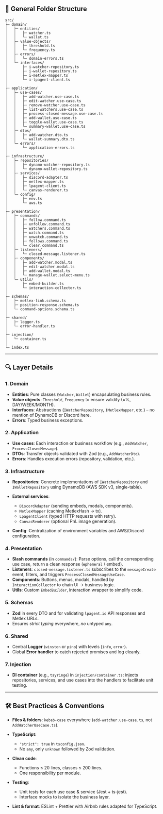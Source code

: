 ## 📂 General Folder Structure

```
src/
├─ domain/
│   ├─ entities/
│   │   ├─ watcher.ts
│   │   └─ wallet.ts
│   ├─ value-objects/
│   │   ├─ threshold.ts
│   │   └─ frequency.ts
│   ├─ errors/
│   │   └─ domain-errors.ts
│   └─ interfaces/
│       ├─ i-watcher-repository.ts
│       ├─ i-wallet-repository.ts
│       ├─ i-metlex-mapper.ts
│       └─ i-lpagent-client.ts
│
├─ application/
│   ├─ use-cases/
│   │   ├─ add-watcher.use-case.ts
│   │   ├─ edit-watcher.use-case.ts
│   │   ├─ remove-watcher.use-case.ts
│   │   ├─ list-watchers.use-case.ts
│   │   ├─ process-closed-message.use-case.ts
│   │   ├─ add-wallet.use-case.ts
│   │   ├─ toggle-wallet.use-case.ts
│   │   └─ summary-wallet.use-case.ts
│   ├─ dtos/
│   │   ├─ add-watcher.dto.ts
│   │   └─ wallet-summary.dto.ts
│   └─ errors/
│       └─ application-errors.ts
│
├─ infrastructure/
│   ├─ repositories/
│   │   ├─ dynamo-watcher-repository.ts
│   │   └─ dynamo-wallet-repository.ts
│   ├─ services/
│   │   ├─ discord-adapter.ts
│   │   ├─ metlex-mapper.ts
│   │   ├─ lpagent-client.ts
│   │   └─ canvas-renderer.ts
│   └─ config/
│       ├─ env.ts
│       └─ aws.ts
│
├─ presentation/
│   ├─ commands/
│   │   ├─ follow.command.ts
│   │   ├─ unfollow.command.ts
│   │   ├─ watchers.command.ts
│   │   ├─ watch.command.ts
│   │   ├─ unwatch.command.ts
│   │   ├─ follows.command.ts
│   │   └─ clear.command.ts
│   ├─ listeners/
│   │   └─ closed-message.listener.ts
│   ├─ components/
│   │   ├─ add-watcher.modal.ts
│   │   ├─ edit-watcher.modal.ts
│   │   ├─ add-wallet.modal.ts
│   │   └─ manage-wallet.select-menu.ts
│   └─ utils/
│       ├─ embed-builder.ts
│       └─ interaction-collector.ts
│
├─ schemas/
│   ├─ metlex-link.schema.ts
│   ├─ position-response.schema.ts
│   └─ command-options.schema.ts
│
├─ shared/
│   ├─ logger.ts
│   └─ error-handler.ts
│
├─ injection/
│   └─ container.ts
│
└─ index.ts
```

---

## 🔍 Layer Details

### 1. **Domain**

* **Entities**: Pure classes (`Watcher`, `Wallet`) encapsulating business rules.
* **Value objects**: `Threshold`, `Frequency` to ensure validity (±%, DAY/WEEK/MONTH).
* **Interfaces**: Abstractions (`IWatcherRepository`, `IMetlexMapper`, etc.) – no mention of DynamoDB or Discord here.
* **Errors**: Typed business exceptions.

### 2. **Application**

* **Use cases**: Each interaction or business workflow (e.g., `AddWatcher`, `ProcessClosedMessage`).
* **DTOs**: Transfer objects validated with Zod (e.g., `AddWatcherDto`).
* **Errors**: Handles execution errors (repository, validation, etc.).

### 3. **Infrastructure**

* **Repositories**: Concrete implementations of `IWatcherRepository` and `IWalletRepository` using DynamoDB (AWS SDK v3, single-table).
* **External services**:

  * `DiscordAdapter` (sending embeds, modals, components).
  * `MetlexMapper` (caching MetlexHash → tx).
  * `LpagentClient` (typed HTTP requests with retry).
  * `CanvasRenderer` (optional PnL image generation).
* **Config**: Centralization of environment variables and AWS/Discord configuration.

### 4. **Presentation**

* **Slash commands** (in `commands/`): Parse options, call the corresponding use case, return a clean response (`ephemeral` / embed).
* **Listeners**: `closed-message.listener.ts` subscribes to the `messageCreate` event, filters, and triggers `ProcessClosedMessageUseCase`.
* **Components**: Buttons, menus, modals, handled by `InteractionCollector` to chain UI → business logic.
* **Utils**: Custom `EmbedBuilder`, interaction wrapper to simplify code.

### 5. **Schemas**

* **Zod** in every DTO and for validating `lpagent.io` API responses and Metlex URLs.
* Ensures *strict typing* everywhere, *no* untyped `any`.

### 6. **Shared**

* Central **Logger** (`winston` or `pino`) with levels (`info`, `error`).
* Global **Error handler** to catch rejected promises and log cleanly.

### 7. **Injection**

* **DI container** (e.g., `tsyringe`) in `injection/container.ts`: injects repositories, services, and use cases into the handlers to facilitate unit testing.

---

## 🛠️ Best Practices & Conventions

* **Files & folders**: `kebab-case` everywhere (`add-watcher.use-case.ts`, not `AddWatcherUseCase.ts`).
* **TypeScript**:

  * `"strict": true` in `tsconfig.json`.
  * No `any`, only `unknown` followed by Zod validation.
* **Clean code**:

  * Functions ≤ 20 lines, classes ≤ 200 lines.
  * One responsibility per module.
* **Testing**:

  * Unit tests for each use case & service (Jest + ts-jest).
  * Interface mocks to isolate the business layer.
* **Lint & format**: ESLint + Prettier with Airbnb rules adapted for TypeScript.
